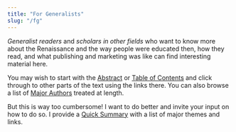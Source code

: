 ```yaml
---
title: "For Generalists"
slug: "/fg"
---
```


*Generalist readers* and *scholars in other fields* who want to know more about the Renaissance and the way people were educated then, how they read, and what publishing and marketing was like can find interesting material here.

You may wish to start with the [Abstract](/abs) or [Table of Contents](/text/000) and click through to other parts of the text using the links there. You can also browse a list of [Major Authors](/mja) treated at length.

But this is way too cumbersome! I want to do better and invite your input on how to do so. I provide a [Quick Summary](/qs) with a list of major themes and links.